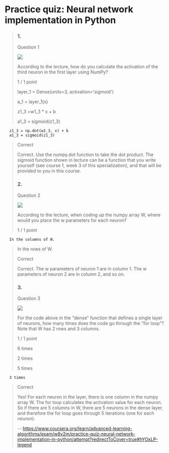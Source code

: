 # Practice quiz: Neural network implementation in Python
> ### 1.
> 
> Question 1
> 
> ![](https://d3c33hcgiwev3.cloudfront.net/imageAssetProxy.v1/38b928e9-0b01-456d-9549-be803e348303image3.png?expiry=1658793600000&hmac=EC7bEDFKIn50z7UTmFI8OsXviIsgCXXu8gPKPvULKM4)
> 
> According to the lecture, how do you calculate the activation of the third neuron in the first layer using NumPy?
> 
> 1 / 1 point
> 
>  layer_1 = Dense(units=3, activation='sigmoid')
> 
> a_1 = layer_1(x) 
> 
>  z1_3 =w1_3 * x + b
> 
> a1_3 = sigmoid(z1_3) 
> 

      z1_3 = np.dot(w1_3, x) + b
      a1_3 = sigmoid(z1_3) 
> 
> Correct
> 
> Correct. Use the numpy.dot function to take the dot product. The sigmoid function shown in lecture can be a function that you write yourself (see course 1, week 3 of this specialization), and that will be provided to you in this course.
> 
> ### 2.
> 
> Question 2
> 
> ![](https://d3c33hcgiwev3.cloudfront.net/imageAssetProxy.v1/38b928e9-0b01-456d-9549-be803e348303image1.png?expiry=1658793600000&hmac=hnKIAOGTlzLEE6dBV5SHg3vVR5PZfQTTeLwCxW6OEnI)
> 
> According to the lecture, when coding up the numpy array W, where would you place the w parameters for each neuron?
> 
> 1 / 1 point
> 

      In the columns of W. 
> 
>  In the rows of W. 
> 
> Correct
> 
> Correct. The w parameters of neuron 1 are in column 1\. The w parameters of neuron 2 are in column 2, and so on.
> 
> ### 3.
> 
> Question 3
> 
> ![](https://d3c33hcgiwev3.cloudfront.net/imageAssetProxy.v1/38b928e9-0b01-456d-9549-be803e348303image1.png?expiry=1658793600000&hmac=hnKIAOGTlzLEE6dBV5SHg3vVR5PZfQTTeLwCxW6OEnI)
> 
> For the code above in the "dense" function that defines a single layer of neurons, how many times does the code go through the "for loop"? Note that W has 2 rows and 3 columns.
> 
> 1 / 1 point
> 
>  6 times 
> 
>  2 times 
> 
>  5 times 
> 

      3 times 
> 
> Correct
> 
> Yes! For each neuron in the layer, there is one column in the numpy array W. The for loop calculates the activation value for each neuron. So if there are 5 columns in W, there are 5 neurons in the dense layer, and therefore the for loop goes through 5 iterations (one for each neuron).
>
> -- https://www.coursera.org/learn/advanced-learning-algorithms/exam/w8v2m/practice-quiz-neural-network-implementation-in-python/attempt?redirectToCover=true#hYOxLP-legend
